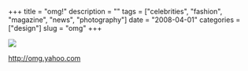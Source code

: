 +++
title = "omg!"
description = ""
tags = ["celebrities", "fashion", "magazine", "news", "photography"]
date = "2008-04-01"
categories = ["design"]
slug = "omg"
+++


 

  <div id="screens-thumbs" class="clearfix">
    <div class="txt-center" id="design-submission"><a href="http://omg.yahoo.com/"><img id='bluga-thumbnail-788' class='bluga-thumbnail large' src='/media/bluga/
wt47f2776428525_0.jpg'/></a></div>  
  </div>   
<p><a href="http://omg.yahoo.com/">http://omg.yahoo.com</a></p>




